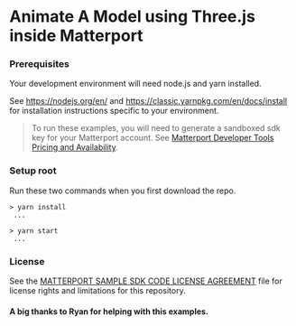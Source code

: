 # Animate A Model using Three.js inside Matterport

### Prerequisites
Your development environment will need node.js and yarn installed.

See <https://nodejs.org/en/> and <https://classic.yarnpkg.com/en/docs/install> for installation instructions specific to your environment.

> To run these examples, you will need to generate a sandboxed sdk key for your Matterport account. See [Matterport Developer Tools Pricing and Availability](https://support.matterport.com/hc/en-us/articles/360057506813-Matterport-Developer-Tools-Pricing-and-Availability).

### Setup root
Run these two commands when you first download the repo.
```shell
> yarn install 
 ...
```

```shell
> yarn start
 ...
```



### License
See the [MATTERPORT SAMPLE SDK CODE LICENSE AGREEMENT](LICENSE) file for license rights and limitations for this repository.
#### A big thanks to Ryan for helping with this examples.

